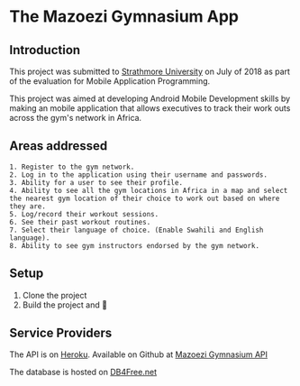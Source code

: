 # The Mazoezi Gymnasium App

## Introduction
This project was submitted to [Strathmore University](https://www.strathmore.edu/) on July of 2018 as part of the evaluation for Mobile Application Programming.

This project was aimed at developing Android Mobile Development skills by making an mobile application that allows executives to track their work outs across the gym's network in Africa.

## Areas addressed

    1. Register to the gym network.
    2. Log in to the application using their username and passwords.
    3. Ability for a user to see their profile.
    4. Ability to see all the gym locations in Africa in a map and select the nearest gym location of their choice to work out based on where they are.
    5. Log/record their workout sessions.
    6. See their past workout routines.
    7. Select their language of choice. (Enable Swahili and English language).
    8. Ability to see gym instructors endorsed by the gym network.

## Setup

1. Clone the project
2. Build the project and :tada:

## Service Providers
The API is on [Heroku](https://mazoezigymnasium.herokuapp.com/). Available on Github at [Mazoezi Gymnasium API](https://github.com/MillerAdulu/mazoezigymnasiumapi)

The database is hosted on [DB4Free.net](https://db4free.net/)
